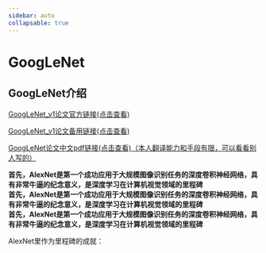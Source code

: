 ```yaml
---
sidebar: auto
collapsable: true
---
```

# GoogLeNet
## GoogLeNet介绍

[GoogLeNet_v1论文官方链接(点击查看)](https://arxiv.org/abs/1409.4842)

[GoogLeNet_v1论文备用链接(点击查看)](http://www.apache2.sanyueyu.top/blog/ai/image_classification/googlenet/GoogLeNet_v1.pdf)

[GoogLeNet论文中文pdf链接(点击查看)（本人翻译能力和手段有限，可以看看别人写的）](http://www.apache2.sanyueyu.top/blog/ai/image_classification/alexnet/alexnetcn.pdf)

**首先，AlexNet是第一个成功应用于大规模图像识别任务的深度卷积神经网络，具有非常牛逼的纪念意义，是深度学习在计算机视觉领域的里程碑**<br>
**首先，AlexNet是第一个成功应用于大规模图像识别任务的深度卷积神经网络，具有非常牛逼的纪念意义，是深度学习在计算机视觉领域的里程碑**<br>
**首先，AlexNet是第一个成功应用于大规模图像识别任务的深度卷积神经网络，具有非常牛逼的纪念意义，是深度学习在计算机视觉领域的里程碑**

AlexNet里作为里程碑的成就：